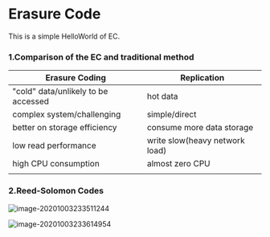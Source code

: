 # Erasure Code
This is a simple HelloWorld of EC.

### 1.Comparison of the EC and traditional method

| Erasure Coding                      | Replication                    |
| ----------------------------------- | ------------------------------ |
| "cold" data/unlikely to be accessed | hot data                       |
| complex system/challenging          | simple/direct                  |
| better on storage efficiency        | consume more data storage      |
| low read performance                | write slow(heavy network load) |
| high CPU consumption                | almost zero CPU                |
|                                     |                                |

### 2.Reed-Solomon Codes 

![image-20201003233511244](C:\Users\Wayne\AppData\Roaming\Typora\typora-user-images\image-20201003233511244.png)

![image-20201003233614954](C:\Users\Wayne\AppData\Roaming\Typora\typora-user-images\image-20201003233614954.png)



